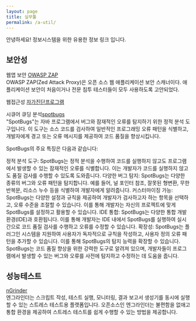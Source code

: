 ```yaml
---
layout: page
title: 실무툴
permalink: /a-util/
---
```


안녕하세요! 정보시스템을 위한 유용한 정보 링크 입니다.  


## 보안성
웹앱 보안 [OWASP ZAP](https://www.zaproxy.org/download/)  
  OWASP ZAP(Zed Attack Proxy)은 오픈 소스 웹 애플리케이션 보안 스캐너이다. 애플리케이션 보안이 처음이거나 전문 침투 테스터들이 모두 사용하도록 고안되었다.  

웹접근성 [자가진단프로그램](https://www.wa.or.kr/board/view.asp?sn=10025&page=1&search=&SearchString=&BoardID=0004&cate=)    

시큐어 큐딩 분석[spotbugs](https://github.com/spotbugs/spotbugs)  
"SpotBugs"는 자바 프로그램에서 버그와 잠재적인 오류를 탐지하기 위한 정적 분석 도구입니다. 이 도구는 소스 코드를 검사하여 일반적인 프로그래밍 오류 패턴을 식별하고, 개발자에게 경고 또는 오류 메시지를 제공하여 코드 품질을 향상시킵니다.

SpotBugs의 주요 특징은 다음과 같습니다:

정적 분석 도구: SpotBugs는 정적 분석을 수행하여 코드를 실행하지 않고도 프로그램에서 발생할 수 있는 잠재적인 오류를 식별합니다. 이는 개발자가 코드를 실행하지 않고도 품질 검사를 수행할 수 있도록 도와줍니다.
다양한 버그 탐지: SpotBugs는 다양한 종류의 버그와 오류 패턴을 탐지합니다. 예를 들어, 널 포인터 참조, 잘못된 형변환, 무한 반복문, 리소스 누수 등을 식별하여 개발자에게 알려줍니다.
커스터마이징 가능: SpotBugs는 다양한 설정과 규칙을 제공하여 개발자가 검사하고자 하는 항목을 선택하고, 오류 수준을 조절할 수 있습니다. 이를 통해 개발자는 자신의 프로젝트에 맞게 SpotBugs를 설정하고 활용할 수 있습니다.
IDE 통합: SpotBugs는 다양한 통합 개발 환경(IDE)과 호환됩니다. 이를 통해 개발자는 IDE 내에서 SpotBugs를 실행하여 실시간으로 코드 품질 검사를 수행하고 오류를 수정할 수 있습니다.
확장성: SpotBugs는 플러그인 시스템을 지원하여 사용자가 독자적으로 규칙을 작성하고, 사용자 정의 오류 패턴을 추가할 수 있습니다. 이를 통해 SpotBugs의 탐지 능력을 확장할 수 있습니다.
SpotBugs는 코드 품질 향상을 위한 강력한 도구로 알려져 있으며, 개발자들이 프로그램에서 발생할 수 있는 버그와 오류를 사전에 탐지하고 수정하는 데 도움을 줍니다.

## 성능테스트
[nGrinder](https://naver.github.io/ngrinder/)  
  엔그라인더는 스크립트 작성, 테스트 실행, 모니터링, 결과 보고서 생성기를 동시에 실행할 수 있는 스트레스 테스트용 플랫폼입니다. 오픈소스인 엔그라인더는 불편함을 없애고 통합 환경을 제공하여 스트레스 테스트를 쉽게 수행할 수 있는 방법을 제공합니다.  

